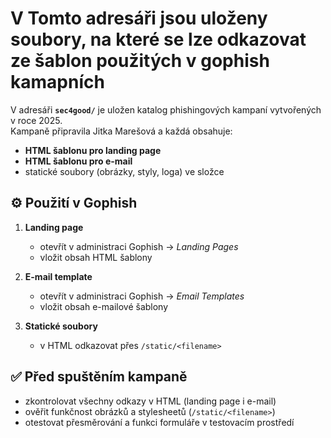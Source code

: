 # V Tomto adresáři jsou uloženy soubory, na které se lze odkazovat ze šablon použitých v gophish kamapních 

V adresáři **`sec4good/`** je uložen katalog phishingových kampaní vytvořených v roce 2025.  
Kampaně připravila Jitka Marešová a každá obsahuje:

- **HTML šablonu pro landing page**  
- **HTML šablonu pro e-mail**  
- statické soubory (obrázky, styly, loga) ve složce

## ⚙️ Použití v Gophish

1. **Landing page**  
   - otevřít v administraci Gophish → *Landing Pages*  
   - vložit obsah HTML šablony

2. **E-mail template**  
   - otevřít v administraci Gophish → *Email Templates*  
   - vložit obsah e-mailové šablony

3. **Statické soubory**  
   - v HTML odkazovat přes `/static/<filename>`

## ✅ Před spuštěním kampaně

- zkontrolovat všechny odkazy v HTML (landing page i e-mail)  
- ověřit funkčnost obrázků a stylesheetů (`/static/<filename>`)  
- otestovat přesměrování a funkci formuláře v testovacím prostředí  